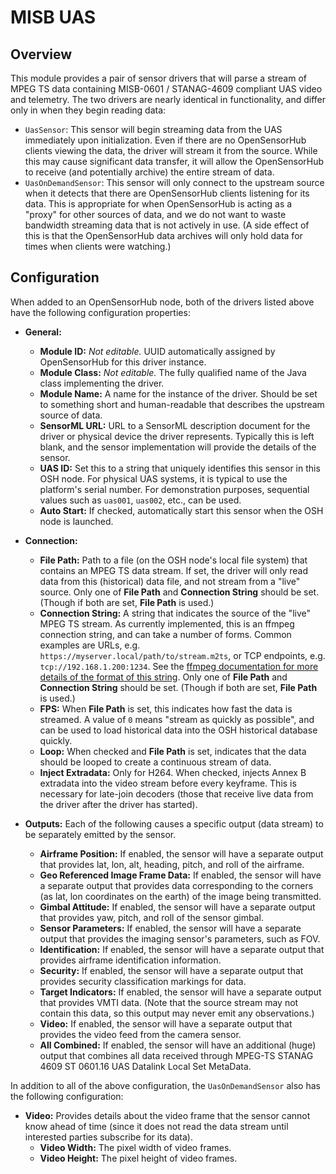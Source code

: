 # MISB UAS

## Overview

This module provides a pair of sensor drivers that will parse a stream of MPEG TS data containing MISB-0601 / STANAG-4609 compliant UAS video and telemetry. The two drivers are nearly identical in functionality, and differ only in when they begin reading data:

- `UasSensor`: This sensor will begin streaming data from the UAS immediately upon initialization. Even if there are no OpenSensorHub clients viewing the data, the driver will stream it from the source. While this may cause significant data transfer, it will allow the OpenSensorHub to receive (and potentially archive) the entire stream of data.
- `UasOnDemandSensor`: This sensor will only connect to the upstream source when it detects that there are OpenSensorHub clients listening for its data. This is appropriate for when OpenSensorHub is acting as a "proxy" for other sources of data, and we do not want to waste bandwidth streaming data that is not actively in use. (A side effect of this is that the OpenSensorHub data archives will only hold data for times when clients were watching.)

## Configuration

When added to an OpenSensorHub node, both of the drivers listed above have the following configuration properties:

- **General:**
  - **Module ID:** *Not editable.* UUID automatically assigned by OpenSensorHub for this driver instance.
  - **Module Class:** *Not editable.* The fully qualified name of the Java class implementing the driver.
  - **Module Name:** A name for the instance of the driver. Should be set to something short and human-readable that describes the upstream source of data.
  - **SensorML URL:** URL to a SensorML description document for the driver or physical device the driver represents. Typically this is left blank, and the sensor implementation will provide the details of the sensor.
  - **UAS ID:** Set this to a string that uniquely identifies this sensor in this OSH node. For physical UAS systems, it is typical to use the platform's serial number. For demonstration purposes, sequential values such as `uas001`, `uas002`, etc., can be used.
  - **Auto Start:** If checked, automatically start this sensor when the OSH node is launched.

- **Connection:**
  - **File Path:** Path to a file (on the OSH node's local file system) that contains an MPEG TS data stream. If set, the driver will only read data from this (historical) data file, and not stream from a "live" source. Only one of **File Path** and **Connection String** should be set. (Though if both are set, **File Path** is used.)
  - **Connection String:** A string that indicates the source of the "live" MPEG TS stream. As currently implemented, this is an ffmpeg connection string, and can take a number of forms. Common examples are URLs, e.g. `https://myserver.local/path/to/stream.m2ts`, or TCP endpoints, e.g. `tcp://192.168.1.200:1234`. See the [ffmpeg documentation for more details of the format of this string](https://www.ffmpeg.org/ffmpeg-protocols.html). Only one of **File Path** and **Connection String** should be set. (Though if both are set, **File Path** is used.)
  - **FPS:** When **File Path** is set, this indicates how fast the data is streamed. A value of `0` means "stream as quickly as possible", and can be used to load historical data into the OSH historical database quickly.
  - **Loop:** When checked and **File Path** is set, indicates that the data should be looped to create a continuous stream of data.
  - **Inject Extradata:** Only for H264. When checked, injects Annex B extradata into the video stream before every keyframe. This is necessary for late-join decoders (those that receive live data from the driver after the driver has started).

- **Outputs:** Each of the following causes a specific output (data stream) to be separately emitted by the sensor.
  - **Airframe Position:** If enabled, the sensor will have a separate output that provides lat, lon, alt, heading, pitch, and roll of the airframe.
  - **Geo Referenced Image Frame Data:** If enabled, the sensor will have a separate output that provides data corresponding to the corners (as lat, lon coordinates on the earth) of the image being transmitted.
  - **Gimbal Attitude:** If enabled, the sensor will have a separate output that provides yaw, pitch, and roll of the sensor gimbal.
  - **Sensor Parameters:** If enabled, the sensor will have a separate output that provides the imaging sensor's parameters, such as FOV.
  - **Identification:** If enabled, the sensor will have a separate output that provides airframe identification information.
  - **Security:** If enabled, the sensor will have a separate output that provides security classification markings for data.
  - **Target Indicators:** If enabled, the sensor will have a separate output that provides VMTI data. (Note that the source stream may not contain this data, so this output may never emit any observations.)
  - **Video:** If enabled, the sensor will have a separate output that provides the video feed from the camera sensor.
  - **All Combined:** If enabled, the sensor will have an additional (huge) output that combines all data received through MPEG-TS STANAG 4609 ST 0601.16 UAS Datalink Local Set MetaData.

In addition to all of the above configuration, the `UasOnDemandSensor` also has the following configuration:

- **Video:** Provides details about the video frame that the sensor cannot know ahead of time (since it does not read the data stream until interested parties subscribe for its data).
  - **Video Width:** The pixel width of video frames.
  - **Video Height:** The pixel height of video frames.
